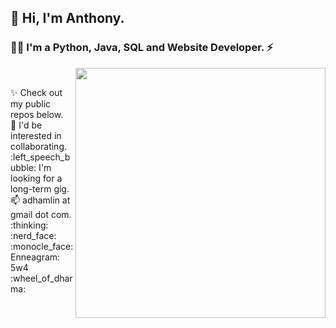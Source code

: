 ## 👋 Hi, I'm Anthony.
### :man_technologist: I'm a Python, Java, SQL and Website Developer. ⚡ <br/>
<img align="right" src="https://camo.githubusercontent.com/3037d9317fc8aaa3e9a5dfded64cb3aab8c0b6c5/68747470733a2f2f6d69726f2e6d656469756d2e636f6d2f6d61782f3638302f312a495247486d69477361313673746564517649615a66772e676966" width="400" data-canonical-src="https://miro.medium.com/max/680/1*IRGHmiGsa16stedQvIaZfw.gif" style="max-width:100%;"><br/>
<div style="text-align: left">
✨ Check out my public repos below. <br/>
👯 I'd be interested in collaborating. <br/>
:left_speech_bubble: I'm looking for a long-term gig. <br/>
📫 adhamlin at gmail dot com. <br/>
:thinking: :nerd_face: :monocle_face: Enneagram: 5w4<br/>
:wheel_of_dharma:<br/>
 </div>
<!--
**Hamberfim/hamberfim** is a ✨ _special_ ✨ repository because its `README.md` (this file) appears on your GitHub profile.

Here are some ideas to get you started:

- 🔭 I’m currently working on ...
- 🌱 I’m currently learning ...
- 👯 I’m looking to collaborate on ...
- 🤔 I’m looking for help with ...
- 💬 Ask me about ...
- 📫 How to reach me: ...
- 😄 Pronouns: ...
- ⚡ Fun fact: ...
-->
